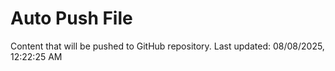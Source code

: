 # Auto Push File

Content that will be pushed to GitHub repository.
Last updated: 08/08/2025, 12:22:25 AM
